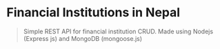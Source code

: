 # Financial Institutions in Nepal

> Simple REST API for financial institution CRUD.
> Made using Nodejs (Express js) and MongoDB (mongoose.js)
